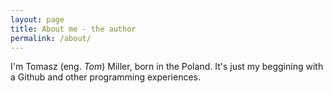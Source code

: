 ```yaml
---
layout: page
title: About me - the author
permalink: /about/
---
```


I'm Tomasz (eng. <span style="font-style: italic;">Tom</span>) Miller, born in the Poland. It's just my beggining with a Github and other programming experiences.
